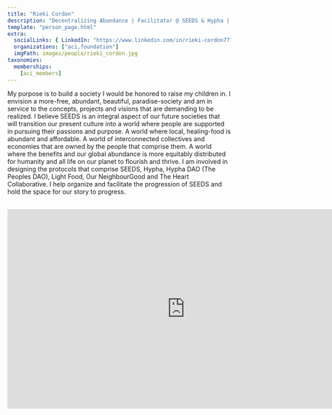 ```yaml
---
title: "Rieki Cordon"
description: "Decentralizing Abundance | Facilitator @ SEEDS & Hypha | Word-Smithing a More Beautiful & Regenerative Civilization."
template: "person_page.html"
extra:
  socialLinks: { LinkedIn: "https://www.linkedin.com/in/rieki-cordon777/"}
  organizations: ["aci,foundation"]
  imgPath: images/people/rieki_cordon.jpg
taxonomies:
  memberships:
    [aci_members]
---
```


My purpose is to build a society I would be honored to raise my children in. I envision a more-free, abundant, beautiful, paradise-society and am in service to the concepts, projects and visions that are demanding to be realized. I believe SEEDS is an integral aspect of our future societies that will transition our present culture into a world where people are supported in pursuing their passions and purpose. A world where local, healing-food is abundant and affordable. A world of interconnected collectives and economies that are owned by the people that comprise them. A world where the benefits and our global abundance is more equitably distributed for humanity and all life on our planet to flourish and thrive. I am involved in designing the protocols that comprise SEEDS, Hypha, Hypha DAO (The Peoples DAO), Light Food, Our NeighbourGood and The Heart Collaborative. I help organize and facilitate the progression of SEEDS and hold the space for our story to progress.



<BR>
<div class="aspect-w-16 aspect-h-9">
<iframe src="https://player.vimeo.com/video/412276999" width="800" height="450" frameborder="0" allow="autoplay; fullscreen" allowfullscreen></iframe>
</div>
<BR>